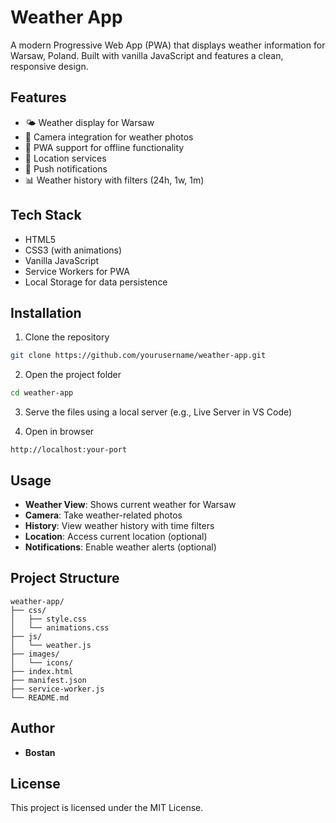 # Weather App

A modern Progressive Web App (PWA) that displays weather information for Warsaw, Poland. Built with vanilla JavaScript and features a clean, responsive design.

## Features

- 🌤️ Weather display for Warsaw
- 📸 Camera integration for weather photos
- 📱 PWA support for offline functionality
- 📍 Location services
- 🔔 Push notifications
- 📊 Weather history with filters (24h, 1w, 1m)

## Tech Stack

- HTML5
- CSS3 (with animations)
- Vanilla JavaScript
- Service Workers for PWA
- Local Storage for data persistence

## Installation

1. Clone the repository
```bash
git clone https://github.com/yourusername/weather-app.git
```

2. Open the project folder
```bash
cd weather-app
```

3. Serve the files using a local server (e.g., Live Server in VS Code)

4. Open in browser
```
http://localhost:your-port
```

## Usage

- **Weather View**: Shows current weather for Warsaw
- **Camera**: Take weather-related photos
- **History**: View weather history with time filters
- **Location**: Access current location (optional)
- **Notifications**: Enable weather alerts (optional)

## Project Structure

```
weather-app/
├── css/
│   ├── style.css
│   └── animations.css
├── js/
│   └── weather.js
├── images/
│   └── icons/
├── index.html
├── manifest.json
├── service-worker.js
└── README.md
```

## Author

- **Bostan**

## License

This project is licensed under the MIT License.
